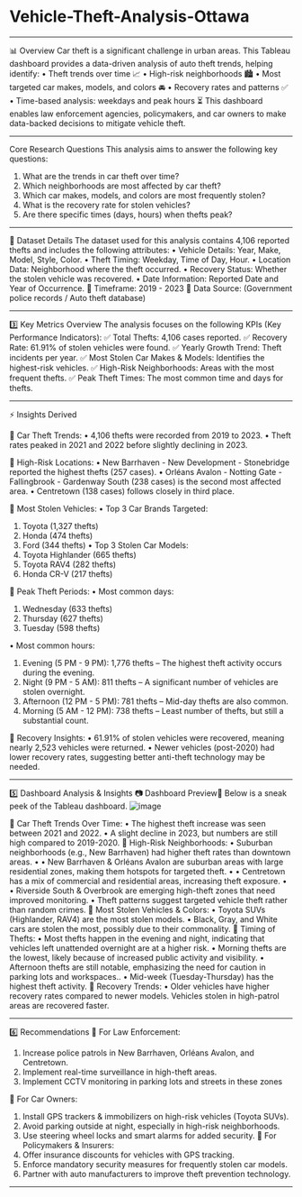 # Vehicle-Theft-Analysis-Ottawa
________________________________________
📊 Overview
Car theft is a significant challenge in urban areas. This Tableau dashboard provides a data-driven analysis of auto theft trends, helping identify:
•	Theft trends over time 📈
•	High-risk neighborhoods 🏙️
•	Most targeted car makes, models, and colors 🚘
•	Recovery rates and patterns ✅
•	Time-based analysis: weekdays and peak hours ⏳
This dashboard enables law enforcement agencies, policymakers, and car owners to make data-backed decisions to mitigate vehicle theft.
________________________________________
Core Research Questions
This analysis aims to answer the following key questions:
1.	What are the trends in car theft over time?
2.	Which neighborhoods are most affected by car theft?
3.	Which car makes, models, and colors are most frequently stolen?
4.	What is the recovery rate for stolen vehicles?
5.	Are there specific times (days, hours) when thefts peak?
 
________________________________________
📂 Dataset Details
The dataset used for this analysis contains 4,106 reported thefts and includes the following attributes:
•	Vehicle Details: Year, Make, Model, Style, Color.
•	Theft Timing: Weekday, Time of Day, Hour.
•	Location Data: Neighborhood where the theft occurred.
•	Recovery Status: Whether the stolen vehicle was recovered.
•	Date Information: Reported Date and Year of Occurrence.
📌 Timeframe: 2019 - 2023
📌 Data Source: (Government police records / Auto theft database)

________________________________________
3️⃣ Key Metrics Overview
The analysis focuses on the following KPIs (Key Performance Indicators):
✅ Total Thefts: 4,106 cases reported.
✅ Recovery Rate: 61.91% of stolen vehicles were found.
✅ Yearly Growth Trend: Theft incidents per year.
✅ Most Stolen Car Makes & Models: Identifies the highest-risk vehicles.
✅ High-Risk Neighborhoods: Areas with the most frequent thefts.
✅ Peak Theft Times: The most common time and days for thefts.
________________________________________
⚡ Insights Derived

📌 Car Theft Trends:
•	4,106 thefts were recorded from 2019 to 2023.
•	Theft rates peaked in 2021 and 2022 before slightly declining in 2023.

📌 High-Risk Locations:
•	New Barrhaven - New Development - Stonebridge reported the highest thefts (257 cases).
•	Orléans Avalon - Notting Gate - Fallingbrook - Gardenway South (238 cases) is the second most affected area.
•	Centretown (138 cases) follows closely in third place.

📌 Most Stolen Vehicles:
•	Top 3 Car Brands Targeted:
1.	Toyota (1,327 thefts)
2.	Honda (474 thefts)
3.	Ford (344 thefts)
•	Top 3 Stolen Car Models:
1.	Toyota Highlander (665 thefts)
2.	Toyota RAV4 (282 thefts)
3.	Honda CR-V (217 thefts)

📌 Peak Theft Periods:
•	Most common days:
1.	Wednesday (633 thefts)
2.	Thursday (627 thefts)
3.	Tuesday (598 thefts)

•	Most common hours:
1.	Evening (5 PM - 9 PM): 1,776 thefts – The highest theft activity occurs during the evening.
2.	Night (9 PM - 5 AM): 811 thefts – A significant number of vehicles are stolen overnight.
3.	Afternoon (12 PM - 5 PM): 781 thefts – Mid-day thefts are also common.
4.	Morning (5 AM - 12 PM): 738 thefts – Least number of thefts, but still a substantial count.


📌 Recovery Insights:
•	61.91% of stolen vehicles were recovered, meaning nearly 2,523 vehicles were returned.
•	Newer vehicles (post-2020) had lower recovery rates, suggesting better anti-theft technology may be needed.
________________________________________
5️⃣ Dashboard Analysis & Insights
📷 Dashboard Preview🔹 Below is a sneak peek of the Tableau dashboard.
 ![image](https://github.com/user-attachments/assets/c88e0bba-8a62-416f-af0b-c8016c50b51b)


📌 Car Theft Trends Over Time:
•	The highest theft increase was seen between 2021 and 2022.
•	A slight decline in 2023, but numbers are still high compared to 2019-2020.
📌 High-Risk Neighborhoods:
•	Suburban neighborhoods (e.g., New Barrhaven) had higher theft rates than downtown areas.
•	•  New Barrhaven & Orléans Avalon are suburban areas with large residential zones, making them hotspots for targeted theft.
•	•  Centretown has a mix of commercial and residential areas, increasing theft exposure.
•	•  Riverside South & Overbrook are emerging high-theft zones that need improved monitoring.
•	Theft patterns suggest targeted vehicle theft rather than random crimes.
📌 Most Stolen Vehicles & Colors:
•	Toyota SUVs (Highlander, RAV4) are the most stolen models.
•	Black, Gray, and White cars are stolen the most, possibly due to their commonality.
📌 Timing of Thefts:
•	Most thefts happen in the evening and night, indicating that vehicles left unattended overnight are at a higher risk.
•	Morning thefts are the lowest, likely because of increased public activity and visibility.
•	Afternoon thefts are still notable, emphasizing the need for caution in parking lots and workspaces..
•	Mid-week (Tuesday-Thursday) has the highest theft activity.
📌 Recovery Trends:
•	Older vehicles have higher recovery rates compared to newer models.
Vehicles stolen in high-patrol areas are recovered faster.
________________________________________
6️⃣ Recommendations
🔹 For Law Enforcement:
1.	Increase police patrols in New Barrhaven, Orléans Avalon, and Centretown.
2.	Implement real-time surveillance in high-theft areas.
3.	Implement CCTV monitoring in parking lots and streets in these zones

🔹 For Car Owners:
1.	Install GPS trackers & immobilizers on high-risk vehicles (Toyota SUVs).
2.	Avoid parking outside at night, especially in high-risk neighborhoods.
3.	Use steering wheel locks and smart alarms for added security.
🔹 For Policymakers & Insurers:
1.	Offer insurance discounts for vehicles with GPS tracking.
2.	Enforce mandatory security measures for frequently stolen car models.
3.	Partner with auto manufacturers to improve theft prevention technology.
________________________________________
